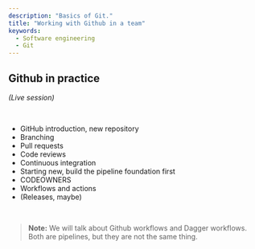 ```yaml
---
description: "Basics of Git."
title: "Working with Github in a team"
keywords:
  - Software engineering
  - Git
---
```


## Github in practice

*(Live session)*

</br>

- GitHub introduction, new repository
- Branching
- Pull requests
- Code reviews
- Continuous integration
- Starting new, build the pipeline foundation first
- CODEOWNERS
- Workflows and actions
- (Releases, maybe)

</br>

> **Note:** We will talk about Github workflows and Dagger workflows. Both are pipelines, but they are not the same thing.

</br>
</br>
